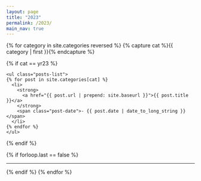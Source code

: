 ```yaml
---
layout: page
title: "2023"
permalink: /2023/
main_nav: true
---
```



{% for category in site.categories reversed %}
  {% capture cat %}{{ category | first }}{% endcapture %}

  {% if cat == yr23 %}
  
    <ul class="posts-list">
    {% for post in site.categories[cat] %}
      <li>
        <strong>
          <a href="{{ post.url | prepend: site.baseurl }}">{{ post.title }}</a>
        </strong>
        <span class="post-date">- {{ post.date | date_to_long_string }}</span>
      </li>
    {% endfor %}
    </ul>

  {% endif %}


  
  {% if forloop.last == false %}<hr>{% endif %}
{% endfor %}
<br>
